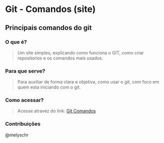 # Git - Comandos (site)
## Principais comandos do git
### O que é?
> Um site simples, explicando como funciona o GIT, como criar repositorios e os comandos mais usados.
### Para que serve?
> Para auxiliar de forma clara e objetiva, como usar o git, com foco em quem esta iniciando com o git.
### Como acessar?
> Acesse atravez do link: 
> [Git Comandos](https://melyschr.github.io/git_comandos)
### Contribuições
@melyschr
